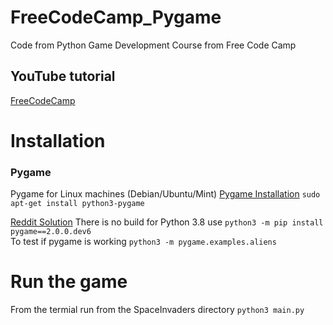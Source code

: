 # FreeCodeCamp_Pygame
Code from Python Game Development Course from Free Code Camp

## YouTube tutorial
[FreeCodeCamp](https://www.youtube.com/watch?v=FfWpgLFMI7w)


# Installation

### Pygame
Pygame for Linux machines (Debian/Ubuntu/Mint)
[Pygame Installation](https://www.pygame.org/wiki/GettingStarted#Pygame%20Installation)
`sudo apt-get install python3-pygame`

[Reddit Solution](https://www.reddit.com/r/pygame/comments/dwrxhf/error_command_errored_out_with_exit_status_1/)
There is no build for Python 3.8 use `python3 -m pip install pygame==2.0.0.dev6` <br>
To test if pygame is working `python3 -m pygame.examples.aliens`

# Run the game
From the termial run from the SpaceInvaders directory `python3 main.py` 
